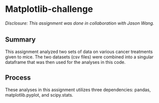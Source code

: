 # Matplotlib-challenge

###### Disclosure: This assignment was done in collaboration with Jason Wang. 

## Summary 

This assignment analyzed two sets of data on various cancer treatments given to mice. The two datasets (csv files) were combined into a singular dataframe that was then used for the analyses in this code.

## Process

These analyses in this assignment utilizes three dependencies: pandas, matplotlib.pyplot, and scipy.stats. 
 
